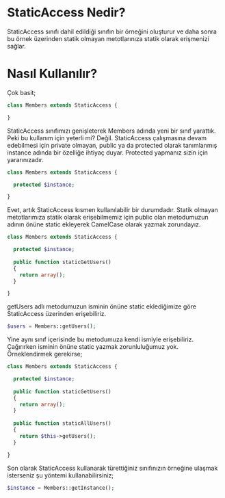 StaticAccess Nedir?
=================

StaticAccess sınıfı dahil edildiği sınıfın bir örneğini oluşturur ve daha sonra
bu örnek üzerinden statik olmayan metotlarınıza statik olarak erişmenizi sağlar.

Nasıl Kullanılır?
=================

Çok basit;

```php
class Members extends StaticAccess {

}
```

StaticAccess sınıfımızı genişleterek Members adında yeni bir sınıf yarattık. Peki bu kullanım için yeterli mi? Değil.
StaticAccess çalışmasına devam edebilmesi için private olmayan, public ya da protected olarak tanımlanmış instance adında bir özelliğe ihtiyaç duyar. Protected yapmanız sizin için yararınızadır.


```php
class Members extends StaticAccess {

  protected $instance;

}
```

Evet, artık StaticAccess kısmen kullanılabilir bir durumdadır. Statik olmayan metotlarımıza statik olarak erişebilmemiz için public olan metodumuzun adının önüne static ekleyerek CamelCase olarak yazmak zorundayız.


```php
class Members extends StaticAccess {

  protected $instance;
  
  public function staticGetUsers()
  {
    return array();
  }

}
```

getUsers adlı metodumuzun isminin önüne static eklediğimize göre StaticAccess üzerinden erişebiliriz.

```php
$users = Members::getUsers();
```

Yine aynı sınıf içerisinde bu metodumuza kendi ismiyle erişebiliriz. Çağırırken isminin önüne static yazmak zorunluluğumuz yok. Örneklendirmek gerekirse;

```php
class Members extends StaticAccess {

  protected $instance;
  
  public function staticGetUsers()
  {
    return array();
  }
  
  public function staticAllUsers()
  {
    return $this->getUsers();
  }

}
```

Son olarak StaticAccess kullanarak türettiğiniz sınıfınızın örneğine ulaşmak isterseniz şu yöntemi kullanabilirsiniz;

```php
$instance = Members::getInstance();
```

